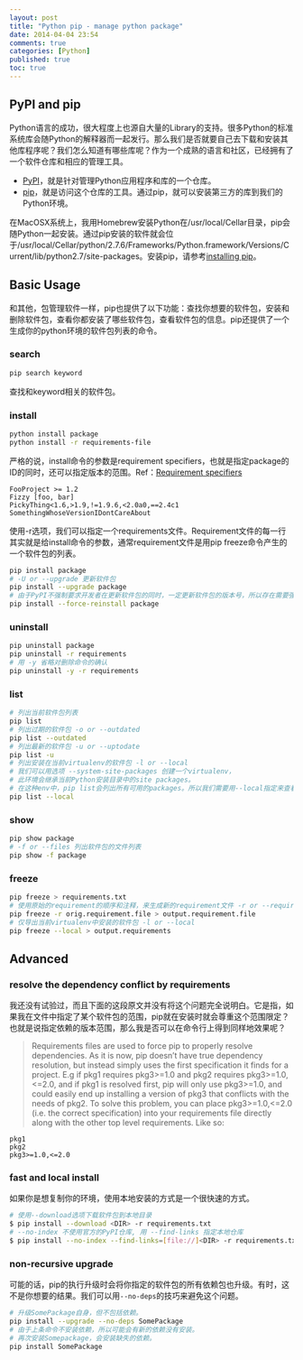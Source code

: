 ```yaml
---
layout: post
title: "Python pip - manage python package"
date: 2014-04-04 23:54
comments: true
categories: [Python]
published: true
toc: true
---
```


## PyPI and pip
Python语言的成功，很大程度上也源自大量的Library的支持。很多Python的标准系统库会随Python的解释器而一起发行。那么我们是否就要自己去下载和安装其他库程序呢？我们怎么知道有哪些库呢？作为一个成熟的语言和社区，已经拥有了一个软件仓库和相应的管理工具。

 - [PyPI](https://pypi.python.org/pypi)，就是针对管理Python应用程序和库的一个仓库。
 - [pip](https://pypi.python.org/pypi/pip)，就是访问这个仓库的工具。通过pip，就可以安装第三方的库到我们的Python环境。

在MacOSX系统上，我用Homebrew安装Python在/usr/local/Cellar目录，pip会随Python一起安装。通过pip安装的软件就会位于/usr/local/Cellar/python/2.7.6/Frameworks/Python.framework/Versions/Current/lib/python2.7/site-packages。安装pip，请参考[installing pip](http://pip.readthedocs.org/en/latest/installing.html)。

## Basic Usage
和其他，包管理软件一样，pip也提供了以下功能：查找你想要的软件包，安装和删除软件包，查看你都安装了哪些软件包，查看软件包的信息。pip还提供了一个生成你的python环境的软件包列表的命令。

### search
``` bash
pip search keyword
```
查找和keyword相关的软件包。

<!--more-->

### install
``` bash
python install package
python install -r requirements-file
```
严格的说，install命令的参数是requirement specifiers，也就是指定package的ID的同时，还可以指定版本的范围。Ref：[Requirement specifiers](https://pythonhosted.org/setuptools/pkg_resources.html#requirement-objects)

```
FooProject >= 1.2
Fizzy [foo, bar]
PickyThing<1.6,>1.9,!=1.9.6,<2.0a0,==2.4c1
SomethingWhoseVersionIDontCareAbout
```

使用-r选项，我们可以指定一个requirements文件。Requirement文件的每一行其实就是给install命令的参数，通常requirement文件是用pip freeze命令产生的一个软件包的列表。

``` bash
pip install package
# -U or --upgrade 更新软件包
pip install --upgrade package
# 由于PyPI不强制要求开发者在更新软件包的同时，一定更新软件包的版本号，所以存在需要强行重装软件包的情况。
pip install --force-reinstall package
```

### uninstall
``` bash
pip uninstall package
pip uninstall -r requirements
# 用 -y 省略对删除命令的确认
pip uninstall -y -r requirements
```

### list
``` bash
# 列出当前软件包列表
pip list
# 列出过期的软件包 -o or --outdated
pip list --outdated
# 列出最新的软件包 -u or --uptodate
pip list -u
# 列出安装在当前virtualenv的软件包 -l or --local
# 我们可以用选项 --system-site-packages 创建一个virtualenv，
# 此环境会继承当前Python安装目录中的site packages。
# 在这种env中，pip list会列出所有可用的packages。所以我们需要用--local指定来查看env内安装的软件包。
pip list --local
```

### show
``` bash
pip show package
# -f or --files 列出软件包的文件列表
pip show -f package
```

### freeze
``` bash
pip freeze > requirements.txt
# 使用原始的requirement的顺序和注释，来生成新的requirement文件 -r or --requirement
pip freeze -r orig.requirement.file > output.requirement.file
# 仅导出当前virtualenv中安装的软件包 -l or --local
pip freeze --local > output.requirements
```

## Advanced

### resolve the dependency conflict by requirements
我还没有试验过，而且下面的这段原文并没有将这个问题完全说明白。它是指，如果我在文件中指定了某个软件包的范围，pip就在安装时就会尊重这个范围限定？也就是说指定依赖的版本范围，那么我是否可以在命令行上得到同样地效果呢？

> Requirements files are used to force pip to properly resolve dependencies. As it is now, pip doesn’t have true dependency resolution, but instead simply uses the first specification it finds for a project. E.g if pkg1 requires pkg3>=1.0 and pkg2 requires pkg3>=1.0,<=2.0, and if pkg1 is resolved first, pip will only use pkg3>=1.0, and could easily end up installing a version of pkg3 that conflicts with the needs of pkg2. To solve this problem, you can place pkg3>=1.0,<=2.0 (i.e. the correct specification) into your requirements file directly along with the other top level requirements. Like so:

```
pkg1
pkg2
pkg3>=1.0,<=2.0
```

### fast and local install
如果你是想复制你的环境，使用本地安装的方式是一个很快速的方式。
``` bash
# 使用--download选项下载软件包到本地目录
$ pip install --download <DIR> -r requirements.txt
# --no-index 不使用官方的PyPI仓库, 用 --find-links 指定本地仓库
$ pip install --no-index --find-links=[file://]<DIR> -r requirements.txt
```

### non-recursive upgrade
可能的话，pip的执行升级时会将你指定的软件包的所有依赖包也升级。有时，这不是你想要的结果。我们可以用`--no-deps`的技巧来避免这个问题。

``` bash
# 升级SomePackage自身，但不包括依赖。
pip install --upgrade --no-deps SomePackage
# 由于上条命令不安装依赖，所以可能会有新的依赖没有安装。
# 再次安装Somepackage，会安装缺失的依赖。
pip install SomePackage
```

